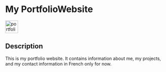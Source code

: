 # My PortfolioWebsite

<a href="https://portfolio-floriandevv.vercel.app/fr" target="_blank">
    <img src="https://img.shields.io/static/v1?message=Portfolio&label=&color=2EC866&labelColor=&style=for-the-badge" height="40" alt="portfolio logo"  />
  </a>

## Description

This is my portfolio website. It contains information about me, my projects, and my contact information in French only for now.
